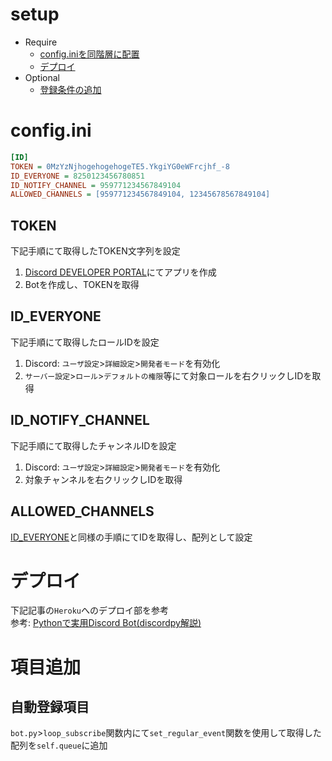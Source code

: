 # setup
- Require
  - [config.iniを同階層に配置](#configini)
  - [デプロイ](#デプロイ)
- Optional
  - [登録条件の追加](#項目追加)

# config.ini
```dummy.ini
[ID]
TOKEN = 0MzYzNjhogehogehogeTE5.YkgiYG0eWFrcjhf_-8
ID_EVERYONE = 8250123456780851
ID_NOTIFY_CHANNEL = 959771234567849104
ALLOWED_CHANNELS = [959771234567849104, 12345678567849104]
```

## TOKEN
下記手順にて取得したTOKEN文字列を設定
1. [Discord DEVELOPER PORTAL](https://discord.com/developers/applications)にてアプリを作成
2. Botを作成し、TOKENを取得

## ID_EVERYONE
下記手順にて取得したロールIDを設定

1. Discord: `ユーザ設定`>`詳細設定`>`開発者モード`を有効化
2. `サーバー設定`>`ロール`>`デフォルトの権限`等にて対象ロールを右クリックしIDを取得

## ID_NOTIFY_CHANNEL
下記手順にて取得したチャンネルIDを設定

1. Discord: `ユーザ設定`>`詳細設定`>`開発者モード`を有効化
2. 対象チャンネルを右クリックしIDを取得

## ALLOWED_CHANNELS
[ID_EVERYONE](#id_everyone)と同様の手順にてIDを取得し、配列として設定

# デプロイ
下記記事の`Heroku`へのデプロイ部を参考  
参考: [Pythonで実用Discord Bot(discordpy解説)](https://qiita.com/1ntegrale9/items/9d570ef8175cf178468f#bot%E3%82%9224%E6%99%82%E9%96%93365%E6%97%A5%E7%A8%BC%E5%83%8D%E3%81%95%E3%81%9B%E3%82%8B)

# 項目追加
## 自動登録項目
`bot.py`>`loop_subscribe`関数内にて`set_regular_event`関数を使用して取得した配列を`self.queue`に追加